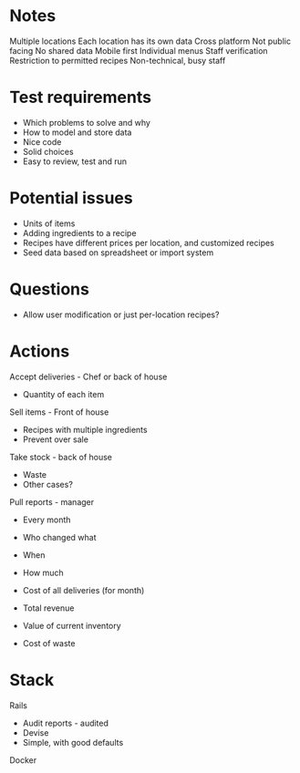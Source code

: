 # Notes

Multiple locations
Each location has its own data
Cross platform
Not public facing
No shared data
Mobile first
Individual menus
Staff verification
Restriction to permitted recipes
Non-technical, busy staff

# Test requirements
- Which problems to solve and why
- How to model and store data
- Nice code
- Solid choices
- Easy to review, test and run

# Potential issues
- Units of items
- Adding ingredients to a recipe
- Recipes have different prices per location, and customized recipes
- Seed data based on spreadsheet or import system

# Questions
- Allow user modification or just per-location recipes?

# Actions
Accept deliveries - Chef or back of house
- Quantity of each item

Sell items - Front of house
- Recipes with multiple ingredients
- Prevent over sale

Take stock - back of house
- Waste
- Other cases?

Pull reports - manager
- Every month
- Who changed what
- When
- How much

- Cost of all deliveries (for month)
- Total revenue
- Value of current inventory
- Cost of waste


# Stack

Rails
- Audit reports - audited
- Devise
- Simple, with good defaults

Docker


